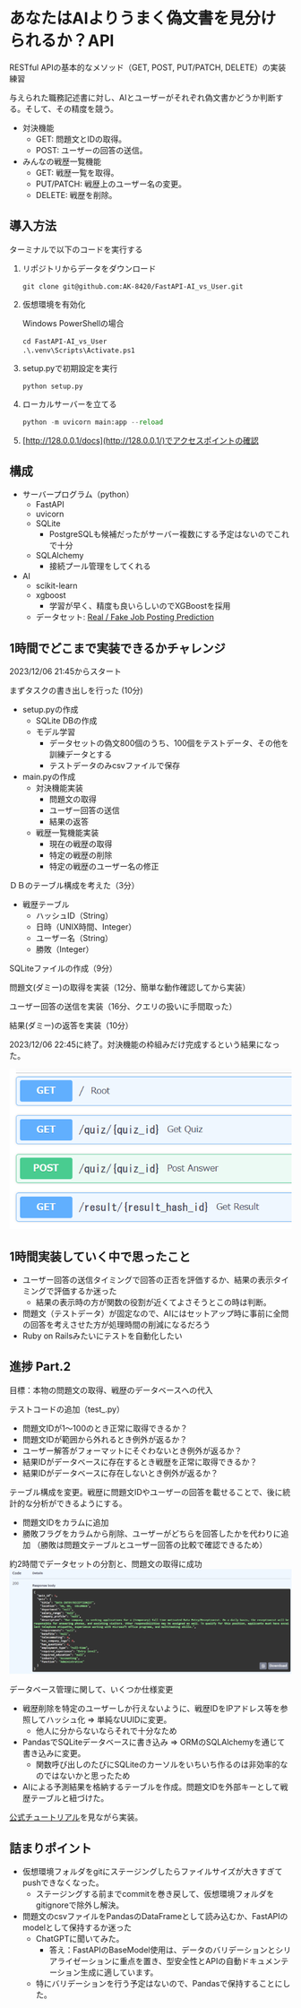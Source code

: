 # あなたはAIよりうまく偽文書を見分けられるか？API
RESTful APIの基本的なメソッド（GET, POST, PUT/PATCH, DELETE）の実装練習

与えられた職務記述書に対し、AIとユーザーがそれぞれ偽文書かどうか判断する。そして、その精度を競う。
- 対決機能
  - GET: 問題文とIDの取得。
  - POST: ユーザーの回答の送信。
- みんなの戦歴一覧機能
  - GET: 戦歴一覧を取得。
  - PUT/PATCH: 戦歴上のユーザー名の変更。
  - DELETE: 戦歴を削除。

## 導入方法
ターミナルで以下のコードを実行する
1. リポジトリからデータをダウンロード
    ```terminal
    git clone git@github.com:AK-8420/FastAPI-AI_vs_User.git
    ```
2. 仮想環境を有効化

    Windows PowerShellの場合
    ```terminal
    cd FastAPI-AI_vs_User
    .\.venv\Scripts\Activate.ps1
    ```
3. setup.pyで初期設定を実行
    ```
    python setup.py
    ```
4. ローカルサーバーを立てる
    ```python
    python -m uvicorn main:app --reload
    ```
5. [http://128.0.0.1/docs](http://128.0.0.1/)でアクセスポイントの確認

## 構成
- サーバープログラム（python）
  - FastAPI
  - uvicorn
  - SQLite
    - PostgreSQLも候補だったがサーバー複数にする予定はないのでこれで十分
  - SQLAlchemy
    - 接続プール管理をしてくれる
- AI
  - scikit-learn
  - xgboost
    - 学習が早く、精度も良いらしいのでXGBoostを採用
  - データセット: [Real / Fake Job Posting Prediction](https://www.kaggle.com/datasets/shivamb/real-or-fake-fake-jobposting-prediction)

## 1時間でどこまで実装できるかチャレンジ
2023/12/06 21:45からスタート

まずタスクの書き出しを行った (10分)
- setup.pyの作成
  - SQLite DBの作成
  - モデル学習
    - データセットの偽文800個のうち、100個をテストデータ、その他を訓練データとする
    - テストデータのみcsvファイルで保存
- main.pyの作成
  - 対決機能実装
    - 問題文の取得
    - ユーザー回答の送信
    - 結果の返答
  - 戦歴一覧機能実装
    - 現在の戦歴の取得
    - 特定の戦歴の削除
    - 特定の戦歴のユーザー名の修正

ＤＢのテーブル構成を考えた（3分）
- 戦歴テーブル
  - ハッシュID（String）
  - 日時（UNIX時間、Integer）
  - ユーザー名（String）
  - 勝敗（Integer）

SQLiteファイルの作成（9分）

問題文(ダミー)の取得を実装（12分、簡単な動作確認してから実装）

ユーザー回答の送信を実装（16分、クエリの扱いに手間取った）

結果(ダミー)の返答を実装（10分）

2023/12/06 22:45に終了。対決機能の枠組みだけ完成するという結果になった。

![screen shot](images_for_README/ss01.png?raw=true)

## 1時間実装していく中で思ったこと
- ユーザー回答の送信タイミングで回答の正否を評価するか、結果の表示タイミングで評価するか迷った
  - 結果の表示時の方が関数の役割が近くてよさそうとこの時は判断。
- 問題文（テストデータ）が固定なので、AIにはセットアップ時に事前に全問の回答を考えさせた方が処理時間の削減になるだろう
- Ruby on Railsみたいにテストを自動化したい

## 進捗 Part.2
目標：本物の問題文の取得、戦歴のデータベースへの代入

テストコードの追加（test_.py）
- 問題文IDが1～100のとき正常に取得できるか？
- 問題文IDが範囲から外れるとき例外が返るか？
- ユーザー解答がフォーマットにそぐわないとき例外が返るか？
- 結果IDがデータベースに存在するとき戦歴を正常に取得できるか？
- 結果IDがデータベースに存在しないとき例外が返るか？

テーブル構成を変更。戦歴に問題文IDやユーザーの回答を載せることで、後に統計的な分析ができるようにする。
- 問題文IDをカラムに追加
- 勝敗フラグをカラムから削除、ユーザーがどちらを回答したかを代わりに追加
（勝敗は問題文テーブルとユーザー回答の比較で確認できるため）

約2時間でデータセットの分割と、問題文の取得に成功
![screen shot](images_for_README/ss02.png?raw=true)

データベース管理に関して、いくつか仕様変更
- 戦歴削除を特定のユーザーしか行えないように、戦歴IDをIPアドレス等を参照してハッシュ化 ⇒ 単純なUUIDに変更。
  - 他人に分からないならそれで十分なため
- PandasでSQLiteデータベースに書き込み ⇒ ORMのSQLAlchemyを通じて書き込みに変更。
  - 関数呼び出しのたびにSQLiteのカーソルをいちいち作るのは非効率的なのではないかと思ったため
- AIによる予測結果を格納するテーブルを作成。問題文IDを外部キーとして戦歴テーブルと紐づけた。

[公式チュートリアル](https://fastapi.tiangolo.com/tutorial/sql-databases/)を見ながら実装。

## 詰まりポイント
- 仮想環境フォルダをgitにステージングしたらファイルサイズが大きすぎてpushできなくなった。
  - ステージングする前までcommitを巻き戻して、仮想環境フォルダをgitignoreで除外し解決。
- 問題文のcsvファイルをPandasのDataFrameとして読み込むか、FastAPIのmodelとして保持するか迷った
  - ChatGPTに聞いてみた。
    - 答え：FastAPIのBaseModel使用は、データのバリデーションとシリアライゼーションに重点を置き、型安全性とAPIの自動ドキュメンテーション生成に適しています。
  - 特にバリデーションを行う予定はないので、Pandasで保持することにした。